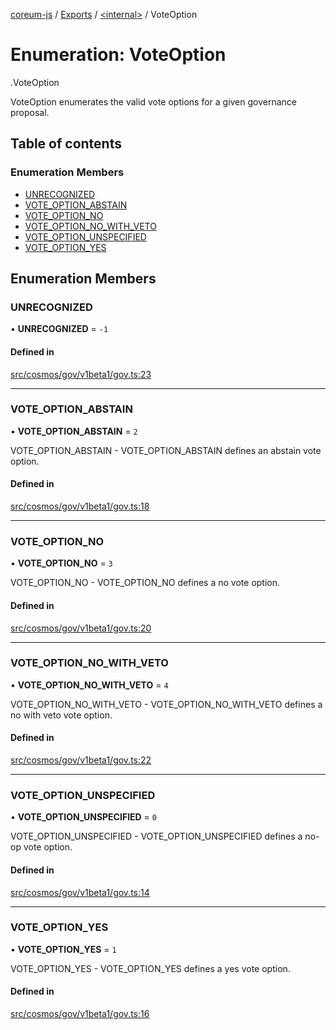 [coreum-js](../README.md) / [Exports](../modules.md) / [<internal\>](../modules/internal_.md) / VoteOption

# Enumeration: VoteOption

[<internal>](../modules/internal_.md).VoteOption

VoteOption enumerates the valid vote options for a given governance proposal.

## Table of contents

### Enumeration Members

- [UNRECOGNIZED](internal_.VoteOption.md#unrecognized)
- [VOTE\_OPTION\_ABSTAIN](internal_.VoteOption.md#vote_option_abstain)
- [VOTE\_OPTION\_NO](internal_.VoteOption.md#vote_option_no)
- [VOTE\_OPTION\_NO\_WITH\_VETO](internal_.VoteOption.md#vote_option_no_with_veto)
- [VOTE\_OPTION\_UNSPECIFIED](internal_.VoteOption.md#vote_option_unspecified)
- [VOTE\_OPTION\_YES](internal_.VoteOption.md#vote_option_yes)

## Enumeration Members

### UNRECOGNIZED

• **UNRECOGNIZED** = ``-1``

#### Defined in

[src/cosmos/gov/v1beta1/gov.ts:23](https://github.com/PyramydLabs/coreum-js/blob/1b17c7f/src/cosmos/gov/v1beta1/gov.ts#L23)

___

### VOTE\_OPTION\_ABSTAIN

• **VOTE\_OPTION\_ABSTAIN** = ``2``

VOTE_OPTION_ABSTAIN - VOTE_OPTION_ABSTAIN defines an abstain vote option.

#### Defined in

[src/cosmos/gov/v1beta1/gov.ts:18](https://github.com/PyramydLabs/coreum-js/blob/1b17c7f/src/cosmos/gov/v1beta1/gov.ts#L18)

___

### VOTE\_OPTION\_NO

• **VOTE\_OPTION\_NO** = ``3``

VOTE_OPTION_NO - VOTE_OPTION_NO defines a no vote option.

#### Defined in

[src/cosmos/gov/v1beta1/gov.ts:20](https://github.com/PyramydLabs/coreum-js/blob/1b17c7f/src/cosmos/gov/v1beta1/gov.ts#L20)

___

### VOTE\_OPTION\_NO\_WITH\_VETO

• **VOTE\_OPTION\_NO\_WITH\_VETO** = ``4``

VOTE_OPTION_NO_WITH_VETO - VOTE_OPTION_NO_WITH_VETO defines a no with veto vote option.

#### Defined in

[src/cosmos/gov/v1beta1/gov.ts:22](https://github.com/PyramydLabs/coreum-js/blob/1b17c7f/src/cosmos/gov/v1beta1/gov.ts#L22)

___

### VOTE\_OPTION\_UNSPECIFIED

• **VOTE\_OPTION\_UNSPECIFIED** = ``0``

VOTE_OPTION_UNSPECIFIED - VOTE_OPTION_UNSPECIFIED defines a no-op vote option.

#### Defined in

[src/cosmos/gov/v1beta1/gov.ts:14](https://github.com/PyramydLabs/coreum-js/blob/1b17c7f/src/cosmos/gov/v1beta1/gov.ts#L14)

___

### VOTE\_OPTION\_YES

• **VOTE\_OPTION\_YES** = ``1``

VOTE_OPTION_YES - VOTE_OPTION_YES defines a yes vote option.

#### Defined in

[src/cosmos/gov/v1beta1/gov.ts:16](https://github.com/PyramydLabs/coreum-js/blob/1b17c7f/src/cosmos/gov/v1beta1/gov.ts#L16)
